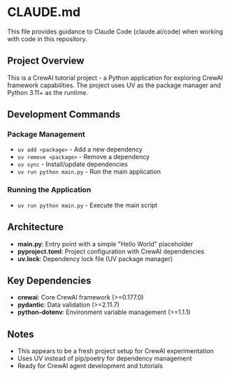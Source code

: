 # CLAUDE.md

This file provides guidance to Claude Code (claude.ai/code) when working with code in this repository.

## Project Overview

This is a CrewAI tutorial project - a Python application for exploring CrewAI framework capabilities. The project uses UV as the package manager and Python 3.11+ as the runtime.

## Development Commands

### Package Management
- `uv add <package>` - Add a new dependency
- `uv remove <package>` - Remove a dependency  
- `uv sync` - Install/update dependencies
- `uv run python main.py` - Run the main application

### Running the Application
- `uv run python main.py` - Execute the main script

## Architecture

- **main.py**: Entry point with a simple "Hello World" placeholder
- **pyproject.toml**: Project configuration with CrewAI dependencies
- **uv.lock**: Dependency lock file (UV package manager)

## Key Dependencies
- **crewai**: Core CrewAI framework (>=0.177.0)
- **pydantic**: Data validation (>=2.11.7) 
- **python-dotenv**: Environment variable management (>=1.1.1)

## Notes
- This appears to be a fresh project setup for CrewAI experimentation
- Uses UV instead of pip/poetry for dependency management
- Ready for CrewAI agent development and tutorials